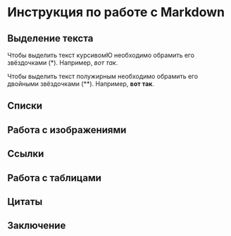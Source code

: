 # Инструкция по работе с Markdown

## Выделение текста

Чтобы выделить текст курсивомЮ необходимо обрамить его звёздочками (*). Например, *вот так*.

Чтобы выделить текст полужирным необходимо обрамить его двойными звёздочками (**). Например, **вот так**.

## Списки

## Работа с изображениями

## Ссылки

## Работа с таблицами

## Цитаты

## Заключение